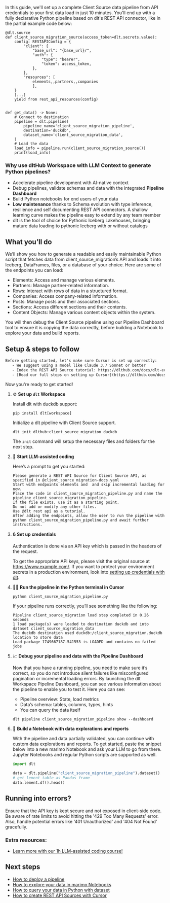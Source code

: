 In this guide, we'll set up a complete Client Source data pipeline from API credentials to your first data load in just 10 minutes. You'll end up with a fully declarative Python pipeline based on dlt's REST API connector, like in the partial example code below:

```python-outcome
@dlt.source
def client_source_migration_source(access_token=dlt.secrets.value):
    config: RESTAPIConfig = {
        "client": {
            "base_url": "{base_url}/",
            "auth": {
                "type": "bearer",
                "token": access_token,
            },
        },
        "resources": [
            elements,,partners,,companies
            ],
    }
    [...]
    yield from rest_api_resources(config)


def get_data() -> None:
    # Connect to destination
    pipeline = dlt.pipeline(
        pipeline_name='client_source_migration_pipeline',
        destination='duckdb',
        dataset_name='client_source_migration_data', 
    )
    # Load the data
    load_info = pipeline.run(client_source_migration_source())
    print(load_info) 
```

### Why use dltHub Workspace with LLM Context to generate Python pipelines?

- Accelerate pipeline development with AI-native context
- Debug pipelines, validate schemas and data with the integrated **Pipeline Dashboard**
- Build Python notebooks for end users of your data
- **Low maintenance** thanks to Schema evolution with type inference, resilience and self documenting REST API connectors. A shallow learning curve makes the pipeline easy to extend by any team member
- dlt is the tool of choice for Pythonic Iceberg Lakehouses, bringing mature data loading to pythonic Iceberg with or without catalogs

## What you’ll do

We’ll show you how to generate a readable and easily maintainable Python script that fetches data from client_source_migration’s API and loads it into Iceberg, DataFrames, files, or a database of your choice. Here are some of the endpoints you can load:

- Elements: Access and manage various elements.
- Partners: Manage partner-related information.
- Rows: Interact with rows of data in a structured format.
- Companies: Access company-related information.
- Posts: Manage posts and their associated sections.
- Sections: Access different sections and their contents.
- Content Objects: Manage various content objects within the system.

You will then debug the Client Source pipeline using our Pipeline Dashboard tool to ensure it is copying the data correctly, before building a Notebook to explore your data and build reports.

## Setup & steps to follow

```default
Before getting started, let's make sure Cursor is set up correctly:
   - We suggest using a model like Claude 3.7 Sonnet or better
   - Index the REST API Source tutorial: https://dlthub.com/docs/dlt-ecosystem/verified-sources/rest_api/ and add it to context as **@dlt rest api**
   - [Read our full steps on setting up Cursor](https://dlthub.com/docs/dlt-ecosystem/llm-tooling/cursor-restapi#23-configuring-cursor-with-documentation)
```

Now you're ready to get started!

1. ⚙️ **Set up `dlt` Workspace**
    
    Install dlt with duckdb support:
    ```shell
    pip install dlt[workspace]
    ```

    Initialize a dlt pipeline with Client Source support.
    ```shell
    dlt init dlthub:client_source_migration duckdb
    ```

    The `init` command will setup the necessary files and folders for the next step.
    
2. 🤠 **Start LLM-assisted coding**
    
    Here’s a prompt to get you started:
    
    ```prompt
    Please generate a REST API Source for Client Source API, as specified in @client_source_migration-docs.yaml 
    Start with endpoints elements and  and skip incremental loading for now. 
    Place the code in client_source_migration_pipeline.py and name the pipeline client_source_migration_pipeline. 
    If the file exists, use it as a starting point. 
    Do not add or modify any other files. 
    Use @dlt rest api as a tutorial. 
    After adding the endpoints, allow the user to run the pipeline with python client_source_migration_pipeline.py and await further instructions.
    ```

    
3. 🔒 **Set up credentials** 
    
    Authentication is done via an API key which is passed in the headers of the request.
    
    To get the appropriate API keys, please visit the original source at https://www.example.com/.
    If you want to protect your environment secrets in a production environment, look into [setting up credentials with dlt](https://dlthub.com/docs/walkthroughs/add_credentials).
    
4. 🏃‍♀️ **Run the pipeline in the Python terminal in Cursor**
    
    ```shell
    python client_source_migration_pipeline.py
    ```
    
    If your pipeline runs correctly, you’ll see something like the following:
    
    ```shell
    Pipeline client_source_migration load step completed in 0.26 seconds
    1 load package(s) were loaded to destination duckdb and into dataset client_source_migration_data
    The duckdb destination used duckdb:/client_source_migration.duckdb location to store data
    Load package 1749667187.541553 is LOADED and contains no failed jobs
    ```
    
5. 📈 **Debug your pipeline and data with the Pipeline Dashboard**

    Now that you have a running pipeline, you need to make sure it’s correct, so you do not introduce silent failures like misconfigured pagination or incremental loading errors. By launching the dlt Workspace Pipeline Dashboard, you can see various information about the pipeline to enable you to test it. Here you can see:
    - Pipeline overview: State, load metrics
    - Data’s schema: tables, columns, types, hints
    - You can query the data itself
    
    ```shell
    dlt pipeline client_source_migration_pipeline show --dashboard
    ```
    
6. 🐍 **Build a Notebook with data explorations and reports**

    With the pipeline and data partially validated, you can continue with custom data explorations and reports. To get started, paste the snippet below into a new marimo Notebook and ask your LLM to go from there. Jupyter Notebooks and regular Python scripts are supported as well.

    
    ```python
    import dlt

   data = dlt.pipeline("client_source_migration_pipeline").dataset()
   # get lement table as Pandas frame
   data.lement.df().head()
    ```

## Running into errors?

Ensure that the API key is kept secure and not exposed in client-side code. Be aware of rate limits to avoid hitting the '429 Too Many Requests' error. Also, handle potential errors like '401 Unauthorized' and '404 Not Found' gracefully.

### Extra resources:

- [Learn more with our 1h LLM-assisted coding course!](https://www.youtube.com/watch?v=GGid70rnJuM)

## Next steps

- [How to deploy a pipeline](https://dlthub.com/docs/walkthroughs/deploy-a-pipeline)
- [How to explore your data in marimo Notebooks](https://dlthub.com/docs/general-usage/dataset-access/marimo)
- [How to query your data in Python with dataset](https://dlthub.com/docs/general-usage/dataset-access/dataset)
- [How to create REST API Sources with Cursor](https://dlthub.com/docs/dlt-ecosystem/llm-tooling/cursor-restapi)